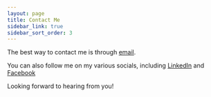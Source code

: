 ```yaml
---
layout: page
title: Contact Me
sidebar_link: true
sidebar_sort_order: 3
---
```


The best way to contact me is through [email](mailto:anirudhv@mit.edu).

You can also follow me on my various socials, including [LinkedIn](https://www.linkedin.com/in/avaliveru/) and [Facebook](https://www.facebook.com/anirudh.valiveru.3/)

Looking forward to hearing from you!